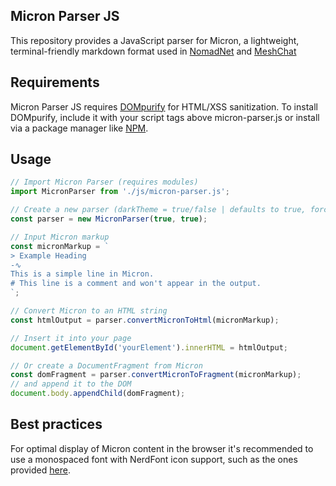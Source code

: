 Micron Parser JS
-
This repository provides a JavaScript parser for Micron, a lightweight, terminal-friendly markdown format used
in  [NomadNet](https://github.com/markqvist/NomadNet) and [MeshChat](https://github.com/liamcottle/reticulum-meshchat)

## Requirements

Micron Parser JS requires [DOMpurify](https://github.com/cure53/DOMPurify) for HTML/XSS sanitization. To install DOMpurify, include it with your script tags above micron-parser.js or install via a package manager like [NPM](https://www.npmjs.com/package/micron-parser).


## Usage

```js
// Import Micron Parser (requires modules)
import MicronParser from './js/micron-parser.js';

// Create a new parser (darkTheme = true/false | defaults to true, forceMonospace = true/false | defaults to true)
const parser = new MicronParser(true, true);

// Input Micron markup
const micronMarkup = `
> Example Heading
-∿
This is a simple line in Micron.
# This line is a comment and won't appear in the output.
`;

// Convert Micron to an HTML string
const htmlOutput = parser.convertMicronToHtml(micronMarkup);

// Insert it into your page
document.getElementById('yourElement').innerHTML = htmlOutput;

// Or create a DocumentFragment from Micron
const domFragment = parser.convertMicronToFragment(micronMarkup);
// and append it to the DOM
document.body.appendChild(domFragment);
```

## Best practices

For optimal display of Micron content in the browser it's recommended to use a monospaced font with NerdFont icon support, such as the ones provided [here](https://www.nerdfonts.com/font-downloads).



